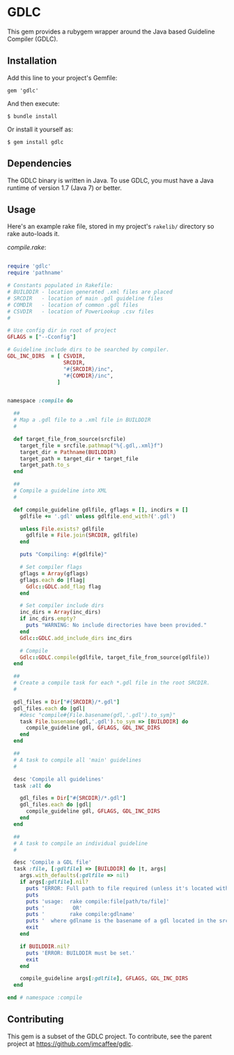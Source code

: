 # GDLC

This gem provides a rubygem wrapper around the Java based Guideline Compiler (GDLC).

## Installation

Add this line to your project's Gemfile:

    gem 'gdlc'

And then execute:

    $ bundle install

Or install it yourself as:

    $ gem install gdlc

## Dependencies

The GDLC binary is written in Java. To use GDLC, you must have a Java runtime
of version 1.7 (Java 7) or better.

## Usage

Here's an example rake file, stored in my project's `rakelib/` directory
so rake auto-loads it.

_compile.rake_:

```ruby

require 'gdlc'
require 'pathname'

# Constants populated in Rakefile:
# BUILDDIR - location generated .xml files are placed
# SRCDIR   - location of main .gdl guideline files
# COMDIR   - location of common .gdl files
# CSVDIR   - location of PowerLookup .csv files
#

# Use config dir in root of project
GFLAGS = ["--Cconfig"]

# Guideline include dirs to be searched by compiler.
GDL_INC_DIRS  = [ CSVDIR,
                  SRCDIR,
                  "#{SRCDIR}/inc",
                  "#{COMDIR}/inc",
                ]


namespace :compile do

  ##
  # Map a .gdl file to a .xml file in BUILDDIR
  #

  def target_file_from_source(srcfile)
    target_file = srcfile.pathmap("%{.gdl,.xml}f")
    target_dir = Pathname(BUILDDIR)
    target_path = target_dir + target_file
    target_path.to_s
  end

  ##
  # Compile a guideline into XML
  #

  def compile_guideline gdlfile, gflags = [], incdirs = []
    gdlfile += '.gdl' unless gdlfile.end_with?('.gdl')

    unless File.exists? gdlfile
      gdlfile = File.join(SRCDIR, gdlfile)
    end

    puts "Compiling: #{gdlfile}"

    # Set compiler flags
    gflags = Array(gflags)
    gflags.each do |flag|
      Gdlc::GDLC.add_flag flag
    end

    # Set compiler include dirs
    inc_dirs = Array(inc_dirs)
    if inc_dirs.empty?
      puts "WARNING: No include directories have been provided."
    end
    Gdlc::GDLC.add_include_dirs inc_dirs

    # Compile
    Gdlc::GDLC.compile(gdlfile, target_file_from_source(gdlfile))
  end

  ##
  # Create a compile task for each *.gdl file in the root SRCDIR.
  #

  gdl_files = Dir["#{SRCDIR}/*.gdl"]
  gdl_files.each do |gdl|
    #desc "compile#{File.basename(gdl,'.gdl').to_sym}"
    task File.basename(gdl,'.gdl').to_sym => [BUILDDIR] do
      compile_guideline gdl, GFLAGS, GDL_INC_DIRS
    end
  end

  ##
  # A task to compile all 'main' guidelines
  #

  desc 'Compile all guidelines'
  task :all do

    gdl_files = Dir["#{SRCDIR}/*.gdl"]
    gdl_files.each do |gdl|
      compile_guideline gdl, GFLAGS, GDL_INC_DIRS
    end
  end

  ##
  # A task to compile an individual guideline
  #

  desc 'Compile a GDL file'
  task :file, [:gdlfile] => [BUILDDIR] do |t, args|
    args.with_defaults(:gdlfile => nil)
    if args[:gdlfile].nil?
      puts "ERROR: Full path to file required (unless it's located within the src dir)."
      puts
      puts 'usage:  rake compile:file[path/to/file]'
      puts '         OR'
      puts '        rake compile:gdlname'
      puts '  where gdlname is the basename of a gdl located in the src dir.'
      exit
    end

    if BUILDDIR.nil?
      puts 'ERROR: BUILDDIR must be set.'
      exit
    end

    compile_guideline args[:gdlfile], GFLAGS, GDL_INC_DIRS
  end

end # namespace :compile
```

## Contributing

This gem is a subset of the GDLC project. To contribute, see the parent
project at https://github.com/jmcaffee/gdlc.

